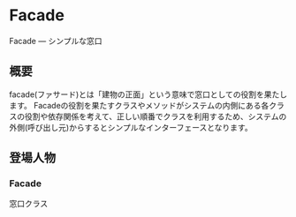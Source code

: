 # Facade

Facade ― シンプルな窓口

## 概要

facade(ファサード)とは「建物の正面」という意味で窓口としての役割を果たします。
Facadeの役割を果たすクラスやメソッドがシステムの内側にある各クラスの役割や依存関係を考えて、正しい順番でクラスを利用するため、システムの外側(呼び出し元)からするとシンプルなインターフェースとなります。

## 登場人物

### Facade

窓口クラス
